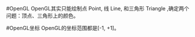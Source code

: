 #OpenGL
OpenGL其实只能绘制点 Point, 线 Line, 和三角形 Triangle ,确定两个问题：顶点、三角形上的颜色。
                
#OpenGL坐标
OpenGL的坐标范围都是[-1, +1]。